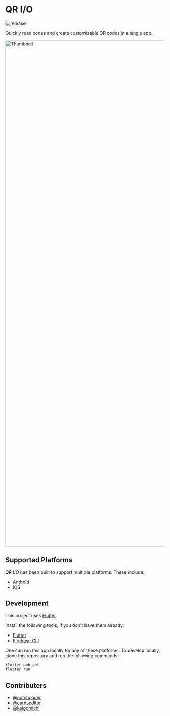 # QR I/O

![release](https://img.shields.io/github/v/release/Dev-roll/qrio)

Quickly read codes and create customizable QR codes in a single app.

<img width="1600" alt="Thumbnail" src="https://user-images.githubusercontent.com/84573152/209532045-bf7131b6-a275-49d1-8f45-21a608cdfcbe.png">

## Supported Platforms

QR I/O has been built to support multiple platforms. These include:

- Android <!-- ([Google Play]()) -->
- iOS <!-- ([App Store]()) -->

## Development

This project uses [Flutter](https://flutter.dev).

Install the following tools, if you don't have them already:

- [Flutter](https://flutter.dev/docs/get-started/install)
- [Firebase CLI](https://firebase.google.com/docs/cli#install_the_firebase_cli)

One can run this app locally for any of these platforms.
To develop locally, clone this repository and run the following commands:

```bash
flutter pub get
flutter run
```

## Contributers

- [@notchcoder](https://github.com/notchcoder)
- [@cardseditor](https://github.com/cardseditor)
- [@keigomichi](https://github.com/keigomichi)
